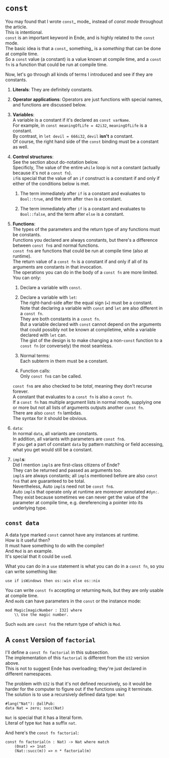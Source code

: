 # `const`

You may found that I wrote `const`_ mode_ instead of _const mode_ throughout the article.  
This is intentional.  
`const` is an important keyword in Ende, and is highly related to the `const` mode.  
The basic idea is that a `const`_ something_ is a _something_ that can be done at compile time.  
So a `const` value \(a constant\) is a value known at compile time, and a `const fn` is a function that could be run at compile time.

Now, let's go through all kinds of terms I introduced and see if they are constants.

1. **Literals**: They are definitely constants.

2. **Operator applications**: Operators are just functions with special names, and functions are discussed below.

3. **Variables**:  
   A variable is a constant if it's declared as `const varName`.  
   For example, in `const meaningOfLife = 42i32`, `meaningOfLife` is a constant.  
   By contrast, in `let devil = 666i32`, `devil` **isn't** a constant.  
   Of course, the right hand side of the `const` binding must be a constant as well.

4. **Control structures**:  
   See the section about do-notation below.  
   Specificly, The value of the entire `while` loop is not a constant \(actually because it's not a `const fn`\).  
   `if`is special that the value of an `if` construct is a constant if and only if either of the conditions below is met.

   1. The term immediately after `if` is a constant and evaluates to `Bool::true`, and the term after `then` is a constant.

   2. The term immediately after `if` is a constant and evaluates to `Bool::false`, and the term after `else` is a constant.

5. **Functions**:  
   The types of the parameters and the return type of any functions must be constants.  
   Functions you declared are always constants, but there's a difference between `const fn`s and normal functions.  
   `const fn`s are functions that could be run at compile time \(also at runtime\).  
   The return value of a `const fn` is a constant if and only if all of its arguments are constants in that invocation.  
   The operations you can do in the body of a `const fn` are more limited.  
   You can only:

   1. Declare a variable with `const`.

   2. Declare a variable with `let`:  
      The right-hand-side after the equal sign \(`=`\) must be a constant.  
      Note that declaring a variable with `const` and `let` are also different in a `const fn`.  
      They are both constants in a `const fn`.  
      But a variable declared with `const` cannot depend on the arguments that could possibly not be known at compiletime, while a variable declared with `let` can.  
      The gist of the design is to make changing a non-`const` function to a `const fn` \(or conversely\) the most seamless.

   3. Normal terms:  
      Each subterm in them must be a constant.

   4. Function calls:  
      Only `const fn`s can be called.

   `const fn`s are also checked to be _total_, meaning they don't recurse forever.  
   A constant that evaluates to a `const fn` is also a `const fn`.  
   If a `const fn` has multiple argument lists in normal mode, supplying one or more but not all lists of arguments outputs another `const fn`.  
   There are also `const fn` lambdas.  
   The syntax for it should be obvious.

6. `data`:  
   In normal `data`, all variants are constants.  
   In addition, all variants with parameters are `const fn`s.  
   If you get a part of constant `data` by pattern matching or field accessing, what you get would still be a constant.

7. `impl`**s**:  
   Did I mention `impl`s are first-class citizens of Ende?  
   They can be returned and passed as arguments too.  
   `impl`s are always constants; all `impl`s mentioned before are also `const fn`s that are guaranteed to be total.  
   Nevertheless, Auto `impl`s need not be `const fn`s.  
   Auto `impl`s that operate only at runtime are moreover annotated `#dyn:`.  
   They exist because sometimes we can never get the value of the parameter at compile time, e.g. dereferencing a pointer into its underlying type.

## `const data`

A data type marked `const` cannot have any instances at runtime.  
How is it useful then?  
It must have something to do with the compiler!  
And `Mod` is an example.  
It's special that it could be `use`d.

What you can do in a `use` statement is what you can do in a `const fn`, so you can write something like:

```
use if isWindows then os::win else os::nix
```

You can write `const fn` accepting or returning `Mod`s, but they are only usable at compile time.  
And `mod`s can have parameters in the `const` or the instance mode:

```
mod Magic[magicNumber : I32] where
    \\ Use the magic number.
```

Such `mod`s are `const fn`s the return type of which is `Mod`.

## A `const` Version of `factorial`

I'll define a `const fn factorial` in this subsection.  
The implementation of this `factorial` is different from the `U32` version above.  
This is not to suggest Ende has overloading; they're just declared in different namespaces.

The problem with `U32` is that it's not defined recursively, so it would be harder for the computer to figure out if the functions using it terminate.  
The solution is to use a recursively defined data type: `Nat`

```
#lang("Nat"): @allPub:
data Nat = zero; succ(Nat)
```

`Nat` is special that it has a literal form.  
Literal of type `Nat` has a suffix `nat`.

And here's the `const fn factorial`:

```
const fn factorial(n : Nat) -> Nat where match
    (0nat) => 1nat
    (Nat::succ(m)) => n * factorial(m)
```



